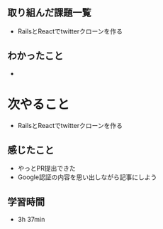 ## 取り組んだ課題一覧
- RailsとReactでtwitterクローンを作る
## わかったこと
- 
# 次やること
- RailsとReactでtwitterクローンを作る
## 感じたこと
- やっとPR提出できた
- Google認証の内容を思い出しながら記事にしよう
## 学習時間
- 3h 37min